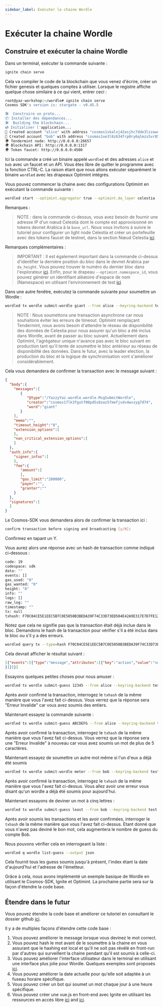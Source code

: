 ```yaml
---
sidebar_label: Exécuter la chaine Wordle
---
```


# Exécuter la chaine Wordle
<!-- markdownlint-disable MD013 -->

## Construire et exécuter la chaine Wordle

Dans un terminal, exécuter la commande suivante :

```sh
ignite chain serve 
```

Cela va compiler le code de la blockchain que vous venez d'écrire, créer un fichier genesis et quelques comptes à utiliser. Lorsque le registre affiche quelque chose similaire à ce qui vient, entrer ceci :

```sh
root@yaz-workshop:~/wordle# ignite chain serve
Cosmos SDK's version is: stargate - v0.45.5

🛠️  Construire un proto...
📦 Installer des dépendances...
🛠️  Building the blockchain...
💿 Initialiser l'application...
🙂 Created account "alice" with address "cosmos1skalxj42asjhc7dde3lzzawnksnztqmgy6sned" with mnemonic: "exact arrive betray hawk trim surround exhibit host vibrant sting range robot luxury vague manage settle slide town bread adult pact scene journey elite"
🙂 Created account "bob" with address "cosmos1xe3l8z634frp0ry6qlmzs5vr85x6gcty7tmf0n" with mnemonic: "wisdom jelly fine boat series time panel real world purchase age area coach eager spot fiber slide apology near endorse flight panel ready torch"
🌍 Tendermint node: http://0.0.0.0:26657
🌍 Blockchain API: http://0.0.0.0:1317
🌍 Token faucet: http://0.0.0.0:4500
```

Ici la commande a créé un binaire appelé `wordled` et des adresses `alice` et `bob` avec un faucet et un API. Vous êtes libre de quitter le programme avec la fonction CTRL-C. La raison étant que nous allons exécuter séparément le binaire `wordled` avec les drapeaux Optimint intégrés.

Vous pouvez commencer la chaine avec des configurations Optimint en exécutant la commande suivante :

```sh
wordled start --optimint.aggregator true --optimint.da_layer celestia --optimint.da_config='{"base_url":"http://XXX.XXX.XXX.XXX:26658","timeout":60000000000,"gas_limit":6000000}' --optimint.namespace_id 000000000000FFFF --optimint.da_start_height XXXXX
```

Remarques :

> NOTE : dans la commande ci-dessus, vous avez besoin de fournir une adresse IP d'un nœud Celestia dont le compte est approvisionné en tokens devnet Arabica à la `base_url`. Nous vous invitons à suivre le tutoriel pour configurer un light node Celestia et créer un portefeuille avec des tokens faucet de testnet, dans la section Nœud Celestia [ici](./node-tutorial.md).

Remarques complémentaires :

> IMPORTANT : Il est également important dans la commande ci-dessus d'identifier la dernière position du bloc dans le devnet Arabica par `da_height`. Vous pouvez trouver le numéro du dernier bloc dans l'explorateur [ici](https://explorer.celestia.observer/arabica). Enfin, pour le drapeau `--optimint.namespace_id`, vous pouvez générer un identifiant aléatoire d'espace de nom (Namespace) en utilisant l'environnement de test [ici](https://go.dev/play/p/7ltvaj8lhRl)

Dans une autre fenêtre, exécutez la commande suivante pour soumettre un Wordle :

```sh
wordled tx wordle submit-wordle giant --from alice --keyring-backend test --chain-id wordle -b async
```

> NOTE : Nous soumettons une transaction asynchrone car nous souhaitons éviter les erreurs de timeout. Optimint remplaçant Tendermint, nous avons besoin d'attendre le réseau de disponibilité des données de Celestia pour nous assurer qu'un bloc a été inclus dans Wordle, avant de passer au bloc suivant. Actuellement dans Optimint, l'agrégateur unique n'avance pas avec le bloc suivant en production tant qu'il tente de soumettre le bloc antérieur au réseau de disponibilité des données. Dans le futur, avec la leader election, la production du bloc et la logique de synchronisation vont s'améliorer considérablement.

Cela vous demandera de confirmer la transaction avec le message suivant :

```json
{
  "body":{
    "messages":[
       {
          "@type":"/YazzyYaz.wordle.wordle.MsgSubmitWordle",
          "creator":"cosmos17lk3fgutf00pd5s8zwz5fmefjsdv4wvzyg7d74",
          "word":"giant"
       }
    ],
    "memo":"",
    "timeout_height":"0",
    "extension_options":[
    ],
    "non_critical_extension_options":[
    ]
  },
  "auth_info":{
    "signer_infos":[
    ],
    "fee":{
       "amount":[
       ],
       "gas_limit":"200000",
       "payer":"",
       "granter":""
    }
  },
  "signatures":[
  ]
}
```

Le Cosmos-SDK vous demandera alors de confirmer la transaction ici :

```sh
confirm transaction before signing and broadcasting [y/N]:
```

Confirmez en tapant un Y.

Vous aurez alors une réponse avec un hash de transaction comme indiqué ci-dessous :

```sh
code: 19
codespace: sdk
data: ""
events: []
gas_used: "0"
gas_wanted: "0"
height: "0"
info: ""
logs: []
raw_log: ""
timestamp: ""
tx: null
txhash: F70C04CE5E1EEC5B7C0E5050B3BEDA39F74C33D73ED504E42A9E317E7D7FE128
```

Notez que cela ne signifie pas que la transaction était déjà inclue dans le bloc. Demandons le hash de la transaction pour vérifier s'il a été inclus dans le bloc ou s'il y a des erreurs.

```sh
wordled query tx --type=hash F70C04CE5E1EEC5B7C0E5050B3BEDA39F74C33D73ED504E42A9E317E7D7FE128 --chain-id wordle --output json | jq -r '.raw_log'
```

Cela devrait afficher le résultat suivant :

```json
[{"events":[{"type":"message","attributes":[{"key":"action","value":"submit_wordle"
}]}]}]
```

Essayons quelques petites choses pour nous amuser :

```sh
wordled tx wordle submit-guess 12345 --from alice --keyring-backend test --chain-id wordle -b async -y
```

Après avoir confirmé la transaction, interrogez le `txhash` de la même manière que vous l'avez fait ci-dessus. Vous verrez que la réponse sera "Erreur Invalide" car vous avez soumis des entiers.

Maintenant essayez la commande suivante :

```sh
wordled tx wordle submit-guess ABCDEFG --from alice --keyring-backend test --chain-id wordle -b async -y
```

Après avoir confirmé la transaction, interrogez le `txhash` de la même manière que vous l'avez fait ci-dessus. Vous verrez que la réponse sera une "Erreur Invalide" à nouveau car vous avez soumis un mot de plus de 5 caractères.

Maintenant essayez de soumettre un autre mot même si l'un d'eux a déjà été soumis

```sh
wordled tx wordle submit-wordle meter --from bob --keyring-backend test --chain-id wordle -b async -y
```

Après avoir confirmé la transaction, interrogez le `txhash` de la même manière que vous l'avez fait ci-dessus. Vous allez avoir une erreur vous disant qu'un wordle a déjà été soumis pour aujourd'hui.

Maintenant essayons de deviner un mot à cinq lettres :

```sh
wordled tx wordle submit-guess least --from bob --keyring-backend test --chain-id wordle -b async -y
```

Après avoir soumis les transactions et les avoir confirmées, interroger le `txhash` de la même manière que vous l'avez fait ci-dessus. Etant donné que vous n'avez pas deviné le bon mot, cela augmentera le nombre de guess du compte Bob.

Nous pouvons vérifier cela en interrogeant la liste :

```sh
wordled q wordle list-guess --output json
```

Cela fournit tous les guess soumis jusqu'à présent, l'index étant la date d'aujourd'hui et l'adresse de l'émetteur.

Grâce à cela, nous avons implémenté un exemple basique de Wordle en utilisant le Cosmos-SDK, Ignite et Optimint. La prochaine partie sera sur la façon d'étendre la code base.

## Étendre dans le futur

Vous pouvez étendre la code base et améliorer ce tutoriel en consultant le dossier github [ici](https://github.com/celestiaorg/wordle).

Il y a de multiples façons d'étendre cette code base :

1. Vous pouvez améliorer le message lorsque vous devinez le mot correct.
2. Vous pouvez hash le mot avant de le soumettre à la chaine en vous assurant que le hashing est local et qu'il ne soit pas révélé en front-run par d'autres qui surveillent la chaine pendant qu'il est soumis à celle-ci.
3. Vous pouvez améliorer l'interface utilisateur dans le terminal en utilisant une interface plus jolie pour Wordle. Quelques exemples sont proposés [ici](https://github.com/nimblebun/wordle-cli).
4. Vous pouvez améliorer la date actuelle pour qu'elle soit adaptée à un fuseau horaire spécifique.
5. Vous pouvez créer un bot qui soumet un mot chaque jour à une heure spécifique.
6. Vous pouvez créer une vue.js en front-end avec Ignite en utilisant les ressources en accès libre [ici](https://github.com/yyx990803/vue-wordle) and [ici](https://github.com/xudafeng/wordle).

